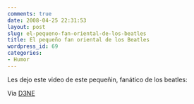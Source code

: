 ```yaml
---
comments: true
date: 2008-04-25 22:31:53
layout: post
slug: el-pequeno-fan-oriental-de-los-beatles
title: El pequeño fan oriental de los Beatles
wordpress_id: 69
categories:
- Humor
---
```


Les dejo este video de este pequeñin, fanático de los beatles:

  





  





Via [D3NE](http://www.d3ne.net/?p=7)



